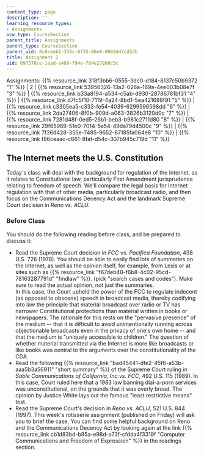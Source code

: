 ```yaml
---
content_type: page
description: ''
learning_resource_types:
- Assignments
ocw_type: CourseSection
parent_title: Assignments
parent_type: CourseSection
parent_uid: 0c0ceeb1-336c-6f25-06e8-0089d47cd2db
title: Assignment 2
uid: 097370ce-1ead-e489-f94e-784e27808c5c
---
```


Assignments: {{% resource_link 318f3bb6-0555-3dc0-d184-8137c50b9372 "1" %}} | 2 | {{% resource_link 53956326-13a2-026a-169a-4ee003b08e7f "3" %}} | {{% resource_link b33a8194-a534-c5ab-d930-28786781bf31 "4" %}} | {{% resource_link d7fc5f10-7119-4a24-8bd1-5ea421698f91 "5" %}} | {{% resource_link c3305ea5-c333-fe54-4039-6299596598dd "6" %}} | {{% resource_link 2da27406-8f0b-909d-a063-3826b3120d0c "7" %}} | {{% resource_link 7281d48f-0ed5-26b1-beb3-b981c2711d80 "8" %}} | {{% resource_link 29f65989-51e0-7014-5a54-49da79d4500c "9" %}} | {{% resource_link 7f36d428-355e-7485-9652-87185fa064e8 "10" %}} | {{% resource_link f86ceaac-c661-8faf-d54c-307b945c719d "11" %}}

The Internet meets the U.S. Constitution
----------------------------------------

Today's class will deal with the background for regulation of the Internet, as it relates to Constitutional law, particularly First Amendment jurisprudence relating to freedom of speech. We'll compare the legal basis for Internet regulation with that of other media, particularly broadcast radio, and then focus on the Communications Decency Act and the landmark Supreme Court decision in _Reno vs. ACLU_.

### Before Class  

You should do the following reading before class, and be prepared to discuss it:

*   Read the Supreme Court decision in _FCC vs. Pacifica Foundation_, 438 U.S. 726 (1978). You should be able to easily find lots of summaries on the Internet, as well as the opinion itself, for example, from Lexis or at sites such as {{% resource_link "f67deb48-f6b8-4c02-95cd-78163287791d" "findlaw" %}}. (pick "search cases and codes"). Make sure to read the actual opinion, not just the summaries.  
    In this case, the Court upheld the power of the FCC to regulate indecent (as opposed to obscene) speech in broadcast media, thereby codifying into law the principle that material broadcast over radio or TV has narrower Constitutional protections than material written in books or newspapers. The rationale for this rests on the "pervasive presence" of the medium -- that it is difficult to avoid unintentionally running across objectionable broadcasts even in the privacy of one's own home -- and that the medium is "uniquely accessible to children." The question of whether material transmitted via the Internet is more like broadcasts or like books was central to the arguments over the constitutionality of the CDA.
*   Read the following {{% resource_link "bad45441-dfe2-45f6-a53b-aaa5b3a56911" "short summary" %}} of the Supreme Court ruling in _Sable Communications of California, Inc.vs. FCC_, 492 U.S. 115 (1989). In this case, Court ruled here that a 1983 law banning dial-a-porn services was unconstitutional, on the grounds that it was overly broad. The opinion by Justice White lays out the famous "least restrictive means" test.
*   Read the Supreme Court's decision in _Reno vs. ACLU_, 521 U.S. 844 (1997). This week's rotisserie assignment (published on Friday) will ask you to brief the case. You can find some helpful background on Reno and the Communications Decency Act by looking again at the link {{% resource_link cb1d83bd-b95a-e98d-a73f-cfdda4f3319f "Computer Communications and Freedom of Expression" %}} in the readings section.